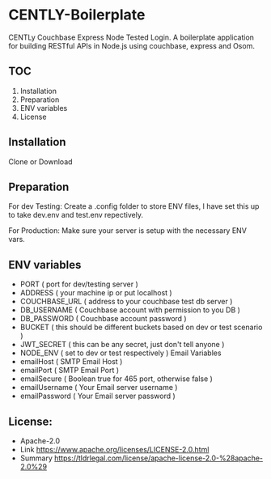 # CENTLY-Boilerplate
CENTLy Couchbase Express Node Tested Login. A boilerplate application for building RESTful APIs in Node.js using couchbase, express and Osom.

## TOC
1. Installation
2. Preparation
3. ENV variables
4. License

## Installation
Clone or Download

## Preparation

For dev Testing:
Create a .config folder to store ENV files, I have set this up to take dev.env and test.env repectively.

For Production:
Make sure your server is setup with the necessary ENV vars.

## ENV variables

* PORT            ( port for dev/testing server )
* ADDRESS         ( your machine ip or put localhost )
* COUCHBASE_URL   ( address to your couchbase test db server )
* DB_USERNAME     ( Couchbase account with permission to you DB )
* DB_PASSWORD     ( Couchbase account password )
* BUCKET          ( this should be different buckets based on dev or test scenario )
* JWT_SECRET      ( this can be any secret, just don't tell anyone )
* NODE_ENV        ( set to dev or test respectively )
Email Variables
* emailHost       ( SMTP Email Host )
* emailPort       ( SMTP Email Port )
* emailSecure     ( Boolean true for 465 port, otherwise false )
* emailUsername   ( Your Email server username )
* emailPassword   ( Your Email server password )

## License:
* Apache-2.0
* Link https://www.apache.org/licenses/LICENSE-2.0.html
* Summary https://tldrlegal.com/license/apache-license-2.0-%28apache-2.0%29
